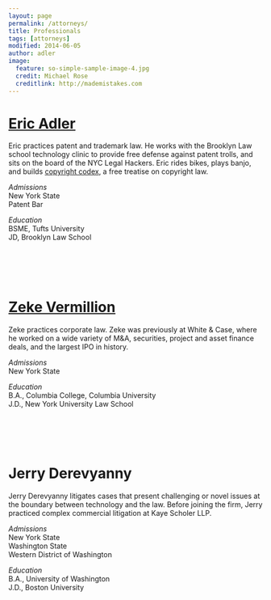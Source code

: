 ```yaml
---
layout: page
permalink: /attorneys/
title: Professionals
tags: [attorneys]
modified: 2014-06-05
author: adler
image:
  feature: so-simple-sample-image-4.jpg
  credit: Michael Rose
  creditlink: http://mademistakes.com
---
```



# <a href = "/ericadler/">Eric Adler</a>

Eric practices patent and trademark law. He works with the Brooklyn Law school technology clinic to provide free defense against patent trolls, and sits on the board of the NYC Legal Hackers. Eric rides bikes, plays banjo, and builds <a href='http://www.copyrightcodex.com'>copyright codex</a>, a free treatise on copyright law.

<p class="sixcols first">
<em>Admissions</em><br>
New York State<br>
Patent Bar
</div>
<p class="sixcols">
<em>Education</em> <br>
BSME, Tufts University <br>
JD, Brooklyn Law School  <br>
</p>



# &nbsp;
# <a href = "/zekevermillion/">Zeke Vermillion</a>

Zeke practices corporate law. Zeke was previously at White & Case, where he worked on a wide variety of M&A, securities, project and asset finance deals, and the largest IPO in history. 

<p class="sixcols .first">
<em>Admissions</em><br>
New York State<br>
</p>

<p class="sixcols">
<em>Education</em> <br>
B.A., Columbia College, Columbia University<br>
J.D., New York University Law School<br>
</p>


# &nbsp;
# Jerry Derevyanny

Jerry Derevyanny litigates cases that present challenging or novel issues at the boundary between technology and the law. Before joining the firm, Jerry practiced complex commercial litigation at Kaye Scholer LLP.

<p class="sixcols first">
<em>Admissions</em><br>
New York State<br>
Washington State<br>
Western District of Washington<br>
</p>

<p class="sixcols">
<em>Education</em> <br>
B.A., University of Washington<br>
J.D., Boston University<br>
</p>
